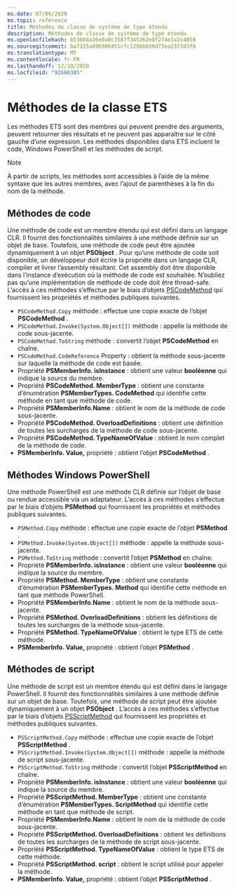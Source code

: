 ```yaml
---
ms.date: 07/09/2020
ms.topic: reference
title: Méthodes de classe de système de type étendu
description: Méthodes de classe de système de type étendu
ms.openlocfilehash: b53604a36e0a0c3587f345262e8f274e3a2c4859
ms.sourcegitcommit: ba7315a496986451cfc1296b659d73ea2373d3f0
ms.translationtype: MT
ms.contentlocale: fr-FR
ms.lasthandoff: 12/10/2020
ms.locfileid: "92660385"
---
```

# <a name="ets-class-methods"></a>Méthodes de la classe ETS

Les méthodes ETS sont des membres qui peuvent prendre des arguments, peuvent retourner des résultats et ne peuvent pas apparaître sur le côté gauche d’une expression. Les méthodes disponibles dans ETS incluent le code, Windows PowerShell et les méthodes de script.

> [!NOTE]
> À partir de scripts, les méthodes sont accessibles à l’aide de la même syntaxe que les autres membres, avec l’ajout de parenthèses à la fin du nom de la méthode.

## <a name="code-methods"></a>Méthodes de code

Une méthode de code est un membre étendu qui est défini dans un langage CLR. Il fournit des fonctionnalités similaires à une méthode définie sur un objet de base. Toutefois, une méthode de code peut être ajoutée dynamiquement à un objet **PSObject** . Pour qu’une méthode de code soit disponible, un développeur doit écrire la propriété dans un langage CLR, compiler et livrer l’assembly résultant. Cet assembly doit être disponible dans l’instance d’exécution où la méthode de code est souhaitée. N’oubliez pas qu’une implémentation de méthode de code doit être thread-safe. L’accès à ces méthodes s’effectue par le biais d’objets [PSCodeMethod](/dotnet/api/system.management.automation.pscodemethod) qui fournissent les propriétés et méthodes publiques suivantes.

- `PSCodeMethod.Copy` méthode : effectue une copie exacte de l’objet **PSCodeMethod** .
- `PSCodeMethod.Invoke(System.Object[])` méthode : appelle la méthode de code sous-jacente.
- `PSCodeMethod.ToString` méthode : convertit l’objet **PSCodeMethod** en chaîne.
- `PSCodeMethod.CodeReference` Property : obtient la méthode sous-jacente sur laquelle la méthode de code est basée.
- Propriété **PSMemberInfo. isInstance** : obtient une valeur **booléenne** qui indique la source du membre.
- Propriété **PSCodeMethod. MemberType** : obtient une constante d’énumération **PSMemberTypes. CodeMethod** qui identifie cette méthode en tant que méthode de code.
- Propriété **PSMemberInfo.Name** : obtient le nom de la méthode de code sous-jacente.
- Propriété **PSCodeMethod. OverloadDefinitions** : obtient une définition de toutes les surcharges de la méthode de code sous-jacente.
- Propriété **PSCodeMethod. TypeNameOfValue** : obtient le nom complet de la méthode de code.
- **PSMemberInfo. Value,** propriété : obtient l’objet **PSCodeMethod** .

## <a name="windows-powershell-methods"></a>Méthodes Windows PowerShell

Une méthode PowerShell est une méthode CLR définie sur l’objet de base ou rendue accessible via un adaptateur. L’accès à ces méthodes s’effectue par le biais d’objets **PSMethod** qui fournissent les propriétés et méthodes publiques suivantes.

- `PSMethod.Copy` méthode : effectue une copie exacte de l’objet **PSMethod** .
- `PSMethod.Invoke(System.Object[])` méthode : appelle la méthode sous-jacente.
- `PSMethod.ToString` méthode : convertit l’objet **PSMethod** en chaîne.
- Propriété **PSMemberInfo. isInstance** : obtient une valeur **booléenne** qui indique la source du membre.
- Propriété **PSMethod. MemberType** : obtient une constante d’énumération **PSMemberTypes. Method** qui identifie cette méthode en tant que méthode PowerShell.
- Propriété **PSMemberInfo.Name** : obtient le nom de la méthode sous-jacente.
- Propriété **PSMethod. OverloadDefinitions** : obtient les définitions de toutes les surcharges de la méthode sous-jacente.
- Propriété **PSMethod. TypeNameOfValue** : obtient le type ETS de cette méthode.
- **PSMemberInfo. Value,** propriété : obtient l’objet **PSMethod** .

## <a name="script-methods"></a>Méthodes de script

Une méthode de script est un membre étendu qui est défini dans le langage PowerShell. Il fournit des fonctionnalités similaires à une méthode définie sur un objet de base. Toutefois, une méthode de script peut être ajoutée dynamiquement à un objet **PSObject** . L’accès à ces méthodes s’effectue par le biais d’objets [PSScriptMethod](/dotnet/api/system.management.automation.psscriptmethod) qui fournissent les propriétés et méthodes publiques suivantes.

- `PSScriptMethod.Copy` méthode : effectue une copie exacte de l’objet **PSScriptMethod** .
- `PSScriptMethod.Invoke(System.Object[])` méthode : appelle la méthode de script sous-jacente.
- `PSScriptMethod.ToString` méthode : convertit l’objet **PSScriptMethod** en chaîne.
- Propriété **PSMemberInfo. isInstance** : obtient une valeur **booléenne** qui indique la source du membre.
- Propriété **PSScriptMethod. MemberType** : obtient une constante d’énumération **PSMemberTypes. ScriptMethod** qui identifie cette méthode en tant que méthode de script.
- Propriété **PSMemberInfo.Name** : obtient le nom de la méthode de code sous-jacente.
- Propriété **PSScriptMethod. OverloadDefinitions** : obtient les définitions de toutes les surcharges de la méthode de script sous-jacente.
- Propriété **PSScriptMethod. TypeNameOfValue** : obtient le type ETS de cette méthode.
- Propriété **PSScriptMethod. script** : obtient le script utilisé pour appeler la méthode.
- **PSMemberInfo. Value,** propriété : obtient l’objet **PSScriptMethod** .
